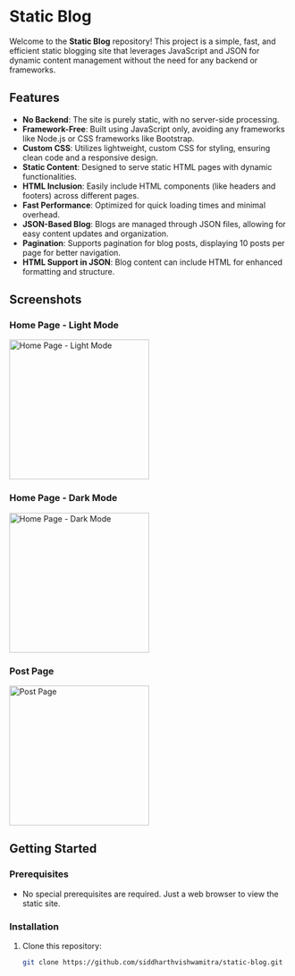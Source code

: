# Static Blog

Welcome to the **Static Blog** repository! This project is a simple, fast, and efficient static blogging site that leverages JavaScript and JSON for dynamic content management without the need for any backend or frameworks.

## Features

- **No Backend**: The site is purely static, with no server-side processing.
- **Framework-Free**: Built using JavaScript only, avoiding any frameworks like Node.js or CSS frameworks like Bootstrap.
- **Custom CSS**: Utilizes lightweight, custom CSS for styling, ensuring clean code and a responsive design.
- **Static Content**: Designed to serve static HTML pages with dynamic functionalities.
- **HTML Inclusion**: Easily include HTML components (like headers and footers) across different pages.
- **Fast Performance**: Optimized for quick loading times and minimal overhead.
- **JSON-Based Blog**: Blogs are managed through JSON files, allowing for easy content updates and organization.
- **Pagination**: Supports pagination for blog posts, displaying 10 posts per page for better navigation.
- **HTML Support in JSON**: Blog content can include HTML for enhanced formatting and structure.

## Screenshots

### Home Page - Light Mode
<img src="https://blog2219.pages.dev/files/scr/home_light.png" alt="Home Page - Light Mode" width="250"/>

### Home Page - Dark Mode
<img src="https://blog2219.pages.dev/files/scr/home_dark.png" alt="Home Page - Dark Mode" width="250"/>

### Post Page
<img src="https://blog2219.pages.dev/files/scr/post.png" alt="Post Page" width="250"/>

## Getting Started

### Prerequisites

- No special prerequisites are required. Just a web browser to view the static site.

### Installation

1. Clone this repository:
   ```bash
   git clone https://github.com/siddharthvishwamitra/static-blog.git
